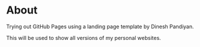 # About

Trying out GitHub Pages using a landing page template by Dinesh Pandiyan.

This will be used to show all versions of my personal websites.

